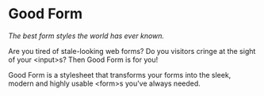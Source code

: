 Good Form
=========

*The best form styles the world has ever known.*

Are you tired of stale-looking web forms? Do you visitors cringe at the sight of your &lt;input&gt;s? Then Good Form is for you!

Good Form is a stylesheet that transforms your forms into the sleek, modern and highly usable &lt;form&gt;s you've always needed.